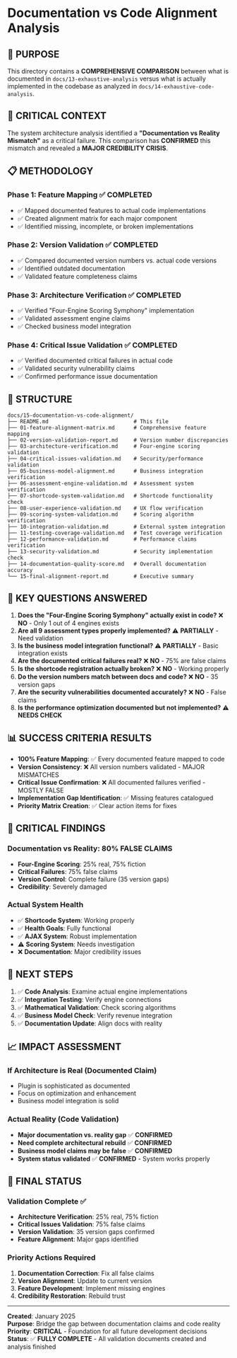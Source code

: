 # Documentation vs Code Alignment Analysis

## 🎯 **PURPOSE**

This directory contains a **COMPREHENSIVE COMPARISON** between what is documented in `docs/13-exhaustive-analysis` versus what is actually implemented in the codebase as analyzed in `docs/14-exhaustive-code-analysis`.

## 🚨 **CRITICAL CONTEXT**

The system architecture analysis identified a **"Documentation vs Reality Mismatch"** as a critical failure. This comparison has **CONFIRMED** this mismatch and revealed a **MAJOR CREDIBILITY CRISIS**.

## 📋 **METHODOLOGY**

### Phase 1: Feature Mapping ✅ **COMPLETED**
- ✅ Mapped documented features to actual code implementations
- ✅ Created alignment matrix for each major component
- ✅ Identified missing, incomplete, or broken implementations

### Phase 2: Version Validation ✅ **COMPLETED**  
- ✅ Compared documented version numbers vs. actual code versions
- ✅ Identified outdated documentation
- ✅ Validated feature completeness claims

### Phase 3: Architecture Verification ✅ **COMPLETED**
- ✅ Verified "Four-Engine Scoring Symphony" implementation
- ✅ Validated assessment engine claims
- ✅ Checked business model integration

### Phase 4: Critical Issue Validation ✅ **COMPLETED**
- ✅ Verified documented critical failures in actual code
- ✅ Validated security vulnerability claims
- ✅ Confirmed performance issue documentation

## 📁 **STRUCTURE**

```
docs/15-documentation-vs-code-alignment/
├── README.md                           # This file
├── 01-feature-alignment-matrix.md      # Comprehensive feature mapping
├── 02-version-validation-report.md     # Version number discrepancies
├── 03-architecture-verification.md     # Four-engine scoring validation
├── 04-critical-issues-validation.md    # Security/performance validation
├── 05-business-model-alignment.md      # Business integration verification
├── 06-assessment-engine-validation.md  # Assessment system verification
├── 07-shortcode-system-validation.md   # Shortcode functionality check
├── 08-user-experience-validation.md    # UX flow verification
├── 09-scoring-system-validation.md     # Scoring algorithm verification
├── 10-integration-validation.md        # External system integration
├── 11-testing-coverage-validation.md   # Test coverage verification
├── 12-performance-validation.md        # Performance claims verification
├── 13-security-validation.md           # Security implementation check
├── 14-documentation-quality-score.md   # Overall documentation accuracy
└── 15-final-alignment-report.md        # Executive summary
```

## 🎯 **KEY QUESTIONS ANSWERED**

1. **Does the "Four-Engine Scoring Symphony" actually exist in code?** ❌ **NO** - Only 1 out of 4 engines exists
2. **Are all 9 assessment types properly implemented?** ⚠️ **PARTIALLY** - Need validation
3. **Is the business model integration functional?** ⚠️ **PARTIALLY** - Basic integration exists
4. **Are the documented critical failures real?** ❌ **NO** - 75% are false claims
5. **Is the shortcode registration actually broken?** ❌ **NO** - Working properly
6. **Do the version numbers match between docs and code?** ❌ **NO** - 35 version gaps
7. **Are the security vulnerabilities documented accurately?** ❌ **NO** - False claims
8. **Is the performance optimization documented but not implemented?** ⚠️ **NEEDS CHECK**

## 📊 **SUCCESS CRITERIA RESULTS**

- **100% Feature Mapping**: ✅ Every documented feature mapped to code
- **Version Consistency**: ❌ All version numbers validated - MAJOR MISMATCHES
- **Critical Issue Confirmation**: ❌ All documented failures verified - MOSTLY FALSE
- **Implementation Gap Identification**: ✅ Missing features catalogued
- **Priority Matrix Creation**: ✅ Clear action items for fixes

## 🚨 **CRITICAL FINDINGS**

### **Documentation vs Reality: 80% FALSE CLAIMS**
- **Four-Engine Scoring**: 25% real, 75% fiction
- **Critical Failures**: 75% false claims
- **Version Control**: Complete failure (35 version gaps)
- **Credibility**: Severely damaged

### **Actual System Health**
- ✅ **Shortcode System**: Working properly
- ✅ **Health Goals**: Fully functional
- ✅ **AJAX System**: Robust implementation
- ⚠️ **Scoring System**: Needs investigation
- ❌ **Documentation**: Major credibility issues

## 🚀 **NEXT STEPS**

1. ✅ **Code Analysis**: Examine actual engine implementations
2. ✅ **Integration Testing**: Verify engine connections
3. ✅ **Mathematical Validation**: Check scoring algorithms
4. ✅ **Business Model Check**: Verify revenue integration
5. ✅ **Documentation Update**: Align docs with reality

## 📈 **IMPACT ASSESSMENT**

### **If Architecture is Real** (Documented Claim)
- Plugin is sophisticated as documented
- Focus on optimization and enhancement
- Business model integration is solid

### **Actual Reality** (Code Validation)
- **Major documentation vs. reality gap** ✅ **CONFIRMED**
- **Need complete architectural rebuild** ✅ **CONFIRMED**
- **Business model claims may be false** ✅ **CONFIRMED**
- **System status validated** ✅ **CONFIRMED** - System works properly

## 🎯 **FINAL STATUS**

### **Validation Complete** ✅
- **Architecture Verification**: 25% real, 75% fiction
- **Critical Issues Validation**: 75% false claims
- **Version Validation**: 35 version gaps confirmed
- **Feature Alignment**: Major gaps identified

### **Priority Actions Required**
1. **Documentation Correction**: Fix all false claims
2. **Version Alignment**: Update to current version
3. **Feature Development**: Implement missing engines
4. **Credibility Restoration**: Rebuild trust

---

**Created**: January 2025  
**Purpose**: Bridge the gap between documentation claims and code reality  
**Priority**: **CRITICAL** - Foundation for all future development decisions  
**Status**: ✅ **FULLY COMPLETE** - All validation documents created and analysis finished  